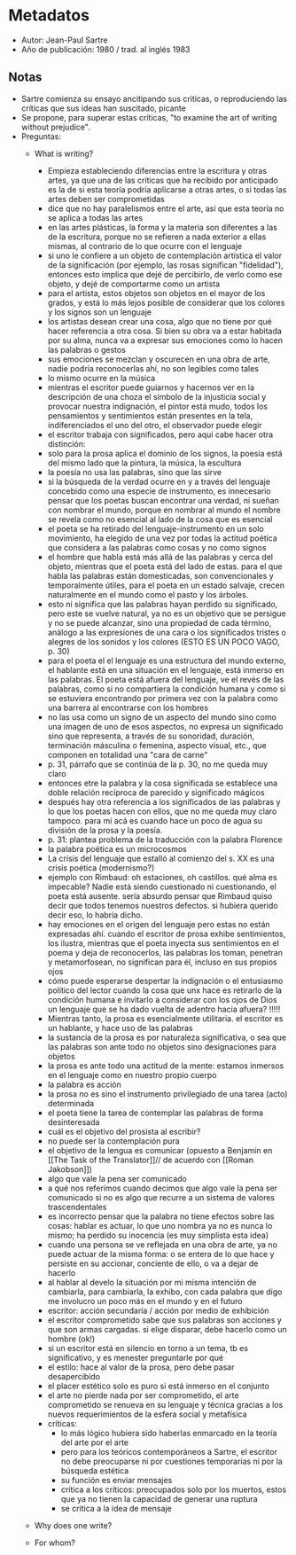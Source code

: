# Metadatos
- Autor: Jean-Paul Sartre
- Año de publicación: 1980 / trad. al inglés 1983

## Notas
- Sartre comienza su ensayo ancitipando sus críticas, o reproduciendo las críticas que sus ideas han suscitado, picante
- Se propone, para superar estas críticas, "to examine the art of writing without prejudice". 
- Preguntas:
	- What is writing? 
		- Empieza estableciendo diferencias entre la escritura y otras artes, ya que una de las críticas que ha recibido por anticipado es la de si esta teoría podría aplicarse a otras artes, o si todas las artes deben ser comprometidas
		- dice que no hay paralelismos entre el arte, así que esta teoría no se aplica a todas las artes
		- en las artes plásticas, la forma y la materia son diferentes a las de la escritura, porque no se refieren a nada exterior a ellas mismas, al contrario de lo que ocurre con el lenguaje
		- si uno le confiere a un objeto de contemplación artística el valor de la significación (por ejemplo, las rosas significan "fidelidad"), entonces esto implica que dejé de percibirlo, de verlo como ese objeto, y dejé de comportarme como un artista
		- para el artista, estos objetos son objetos en el mayor de los grados, y está lo más lejos posible de considerar que los colores y los signos son un lenguaje
		- los artistas desean crear una cosa, algo que no tiene por qué hacer referencia a otra cosa. Si bien su obra va a estar habitada por su alma, nunca va a expresar sus emociones como lo hacen las palabras o gestos
		- sus emociones se mezclan y oscurecen en una obra de arte, nadie podría reconocerlas ahí, no son legibles como tales
		- lo mismo ocurre en la música
		- mientras el escritor puede guiarnos y hacernos ver en la descripción de una choza el símbolo de la injusticia social y provocar nuestra indignación, el pintor está mudo, todos los pensamientos y sentimientos están presentes en la tela, indiferenciados el uno del otro, el observador puede elegir
		- el escritor trabaja con significados, pero aquí cabe hacer otra distinción:
		- solo para la prosa aplica el dominio de los signos, la poesía está del mismo lado que la pintura, la música, la escultura
		- la poesía no usa las palabras, sino que las sirve
		- si la búsqueda de la verdad ocurre en y a través del lenguaje concebido como una especie de instrumento, es innecesario pensar que los poetas buscan encontrar una verdad, ni sueñan con nombrar el mundo, porque en nombrar al mundo el nombre se revela como no esencial al lado de la cosa que es esencial
		- el poeta se ha retirado del lenguaje-instrumento en un solo movimiento, ha elegido de una vez por todas la actitud poética que considera a las palabras como cosas y no como signos
		- el hombre que habla está más allá de las palabras y cerca del objeto, mientras que el poeta está del lado de estas. para el que habla las palabras están domesticadas, son convencionales y temporalmente útiles, para el poeta en un estado salvaje, crecen naturalmente en el mundo como el pasto y los árboles.
		- esto ni significa que las palabras hayan perdido su significado, pero este se vuelve natural, ya no es un objetivo que se persigue y no se puede alcanzar, sino una propiedad de cada término, análogo a las expresiones de una cara o los significados tristes o alegres de los sonidos y los colores (ESTO ES UN POCO VAGO, p. 30)
		- para el poeta el el lenguaje es una estructura del mundo externo, el hablante está en una situación en el lenguaje, está inmerso en las palabras. El poeta está afuera del lenguaje, ve el revés de las palabras, como si no compartiera la condición humana y como si se estuviera encontrando por primera vez con la palabra como una barrera al encontrarse con los hombres
		- no las usa como un signo de un aspecto del mundo sino como una imagen de uno de esos aspectos, no expresa un significado sino que representa, a través de su sonoridad, duración, terminación másculina o femenina, aspecto visual, etc., que componen en totalidad una "cara de carne"
		- p. 31, párrafo que se continúa de la p. 30, no me queda muy claro
		- entonces etre la palabra y la cosa significada se establece una doble relación recíproca de parecido y significado mágicos
		- después hay otra referencia a los significados de las palabras y lo que los poetas hacen con ellos, que no me queda muy claro tampoco. para mí acá es cuando hace un poco de agua su división de la prosa y la poesía.
		- p. 31: plantea problema de la traducción con la palabra Florence
		- la palabra poética es un microcosmos
		- La crisis del lenguaje que estalló al comienzo del s. XX es una crisis poética (modernismo?)
		- ejemplo con Rimbaud: oh estaciones, oh castillos. qué alma es impecable? Nadie está siendo cuestionado ni cuestionando, el poeta está ausente. sería absurdo pensar que Rimbaud quiso decir que todos tenemos nuestros defectos. si hubiera querido decir eso, lo habría dicho.
		- hay emociones en el origen del lenguaje pero estas no están expresadas ahí. cuando el escritor de prosa exhibe sentimientos, los ilustra, mientras que el poeta inyecta sus sentimientos en el poema y deja de reconocerlos, las palabras los toman, penetran y metamorfosean, no significan para él, incluso en sus propios ojos
		- cómo puede esperarse despertar la indignación o el entusiasmo político del lector cuando la cosa que unx hace es retirarlo de la condición humana e invitarlo a considerar con los ojos de Dios un lenguaje que se ha dado vuelta de adentro hacia afuera? !!!!!
		- Mientras tanto, la prosa es esencialmente utilitaria. el escritor es un hablante, y hace uso de las palabras
		- la sustancia de la prosa es por naturaleza significativa, o sea que las palabras son ante todo no objetos sino designaciones para objetos
		- la prosa es ante todo una actitud de la mente: estamos inmersos en el lenguaje como en nuestro propio cuerpo 
		- la palabra es acción
		- la prosa no es sino el instrumento privilegiado de una tarea (acto) determinada
		- el poeta tiene la tarea de contemplar las palabras de forma desinteresada 
		- cuál es el objetivo del prosista al escribir?
		- no puede ser la contemplación pura 
		- el objetivo de la lengua es comunicar (opuesto a Benjamin en [[The Task of the Translator]]// de acuerdo con [[Roman Jakobson]])
		- algo que vale la pena ser comunicado 
		- a qué nos referimos cuando decimos que algo vale la pena ser comunicado si no es algo que recurre a un sistema de valores trascendentales
		- es incorrecto pensar que la palabra no tiene efectos sobre las cosas: hablar es actuar, lo que uno nombra ya no es nunca lo mismo; ha perdido su inocencia (es muy simplista esta idea)
		- cuando una persona se ve reflejada en una obra de arte, ya no puede actuar de la misma forma: o se entera de lo que hace y persiste en su accionar, conciente de ello, o va a dejar de hacerlo
		- al hablar al develo la situación por mi misma intención de cambiarla, para cambiarla, la exhibo, con cada palabra que digo me involucro un poco más en el mundo y en el futuro
		- escritor: acción secundaría / acción por medio de exhibición
		- el escritor comprometido sabe que sus palabras son acciones y que son armas cargadas. si elige disparar, debe hacerlo como un hombre (ok!)
		- si un escritor está en silencio en torno a un tema, tb es significativo, y es menester preguntarle por qué 
		- el estilo: hace al valor de la prosa, pero debe pasar desapercibido
		- el placer estético solo es puro si está inmerso en el conjunto
		- el arte no pierde nada por ser comprometido, el arte comprometido se renueva en su lenguaje y técnica gracias a los nuevos requerimientos de la esfera social y metafísica
		- críticas:
			- lo más lógico hubiera sido haberlas enmarcado en la teoría del arte por el arte
			- pero para los teóricos contemporáneos a Sartre, el escritor no debe preocuparse ni por cuestiones temporarias ni por la búsqueda estética
			- su función es enviar mensajes
			- crítica a los críticos: preocupados solo por los muertos, estos que ya no tienen la capacidad de generar una ruptura
			- se critica a la idea de mensaje
	

	- Why does one write? 
	- For whom?
